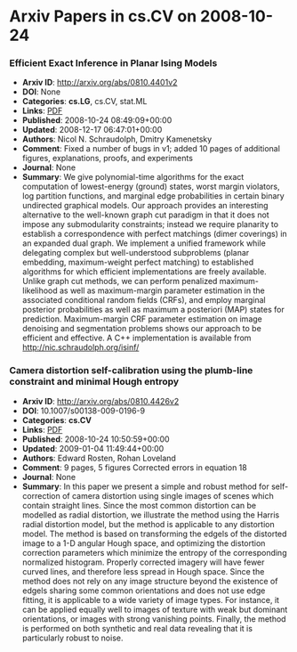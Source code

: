 # Arxiv Papers in cs.CV on 2008-10-24
### Efficient Exact Inference in Planar Ising Models
- **Arxiv ID**: http://arxiv.org/abs/0810.4401v2
- **DOI**: None
- **Categories**: **cs.LG**, cs.CV, stat.ML
- **Links**: [PDF](http://arxiv.org/pdf/0810.4401v2)
- **Published**: 2008-10-24 08:49:09+00:00
- **Updated**: 2008-12-17 06:47:01+00:00
- **Authors**: Nicol N. Schraudolph, Dmitry Kamenetsky
- **Comment**: Fixed a number of bugs in v1; added 10 pages of additional figures,
  explanations, proofs, and experiments
- **Journal**: None
- **Summary**: We give polynomial-time algorithms for the exact computation of lowest-energy (ground) states, worst margin violators, log partition functions, and marginal edge probabilities in certain binary undirected graphical models. Our approach provides an interesting alternative to the well-known graph cut paradigm in that it does not impose any submodularity constraints; instead we require planarity to establish a correspondence with perfect matchings (dimer coverings) in an expanded dual graph. We implement a unified framework while delegating complex but well-understood subproblems (planar embedding, maximum-weight perfect matching) to established algorithms for which efficient implementations are freely available. Unlike graph cut methods, we can perform penalized maximum-likelihood as well as maximum-margin parameter estimation in the associated conditional random fields (CRFs), and employ marginal posterior probabilities as well as maximum a posteriori (MAP) states for prediction. Maximum-margin CRF parameter estimation on image denoising and segmentation problems shows our approach to be efficient and effective. A C++ implementation is available from http://nic.schraudolph.org/isinf/



### Camera distortion self-calibration using the plumb-line constraint and minimal Hough entropy
- **Arxiv ID**: http://arxiv.org/abs/0810.4426v2
- **DOI**: 10.1007/s00138-009-0196-9
- **Categories**: **cs.CV**
- **Links**: [PDF](http://arxiv.org/pdf/0810.4426v2)
- **Published**: 2008-10-24 10:50:59+00:00
- **Updated**: 2009-01-04 11:49:44+00:00
- **Authors**: Edward Rosten, Rohan Loveland
- **Comment**: 9 pages, 5 figures Corrected errors in equation 18
- **Journal**: None
- **Summary**: In this paper we present a simple and robust method for self-correction of camera distortion using single images of scenes which contain straight lines. Since the most common distortion can be modelled as radial distortion, we illustrate the method using the Harris radial distortion model, but the method is applicable to any distortion model. The method is based on transforming the edgels of the distorted image to a 1-D angular Hough space, and optimizing the distortion correction parameters which minimize the entropy of the corresponding normalized histogram. Properly corrected imagery will have fewer curved lines, and therefore less spread in Hough space. Since the method does not rely on any image structure beyond the existence of edgels sharing some common orientations and does not use edge fitting, it is applicable to a wide variety of image types. For instance, it can be applied equally well to images of texture with weak but dominant orientations, or images with strong vanishing points. Finally, the method is performed on both synthetic and real data revealing that it is particularly robust to noise.



